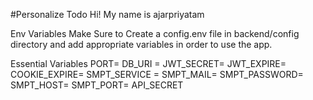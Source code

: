 #Personalize Todo
Hi! My name is ajarpriyatam



Env Variables
Make Sure to Create a config.env file in backend/config directory and add appropriate variables in order to use the app.

Essential Variables 
PORT= 
DB_URI = 
JWT_SECRET= 
JWT_EXPIRE= 
COOKIE_EXPIRE= 
SMPT_SERVICE = 
SMPT_MAIL= 
SMPT_PASSWORD= 
SMPT_HOST= 
SMPT_PORT= 
API_SECRET 
